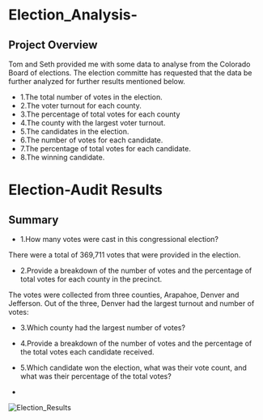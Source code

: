 # Election_Analysis-
## Project Overview

Tom and Seth provided me with some data to analyse from the Colorado Board of elections. The election committe has requested that the data be further analyzed for further results mentioned below.

- 1.The total number of votes in the election.
- 2.The voter turnout for each county.
- 3.The percentage of total votes for each county
- 4.The county with the largest voter turnout.
- 5.The candidates in the election.
- 6.The number of votes for each candidate.
- 7.The percentage of total votes for each candidate.
- 8.The winning candidate.

# Election-Audit Results 
## Summary

- 1.How many votes were cast in this congressional election?

 There were a total of 369,711 votes that were provided in the election.
 
- 2.Provide a breakdown of the number of votes and the percentage of total votes for each county in the precinct.

The votes were collected from three counties, Arapahoe, Denver and Jefferson. Out of the three, Denver had the largest turnout and number of votes:

- 3.Which county had the largest number of votes?

- 4.Provide a breakdown of the number of votes and the percentage of the total votes each candidate received.

- 5.Which candidate won the election, what was their vote count, and what was their percentage of the total votes?
 
- 
![Election_Results](https://user-images.githubusercontent.com/55515005/137073607-68d03f36-2d4b-4a31-b581-93942970f993.png)


